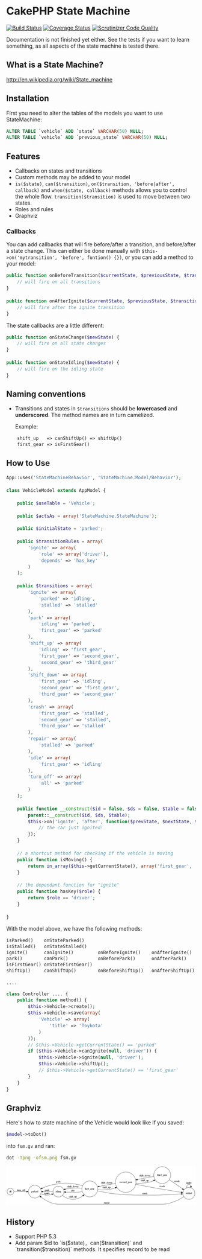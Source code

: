 CakePHP State Machine
=====================
[![Build Status](https://travis-ci.org/tsmsogn/cakephp-state-machine.svg?branch=master)](https://travis-ci.org/tsmsogn/cakephp-state-machine)
[![Coverage Status](https://coveralls.io/repos/davidsteinsland/cakephp-state-machine/badge.png?branch=master)](https://coveralls.io/r/davidsteinsland/cakephp-state-machine?branch=master)
[![Scrutinizer Code Quality](https://scrutinizer-ci.com/g/tsmsogn/cakephp-state-machine/badges/quality-score.png?b=master)](https://scrutinizer-ci.com/g/tsmsogn/cakephp-state-machine/?branch=master)

Documentation is not finished yet either. See the tests if you want to learn something, as all aspects of the state machine is tested there.

## What is a State Machine?
http://en.wikipedia.org/wiki/State_machine

## Installation
First you need to alter the tables of the models you want to use StateMachine:
```sql
ALTER TABLE `vehicle` ADD `state` VARCHAR(50) NULL;
ALTER TABLE `vehicle` ADD `previous_state` VARCHAR(50) NULL;
```

## Features
- Callbacks on states and transitions
- Custom methods may be added to your model
- `is($state)`, `can($transition)`, `on($transition, 'before|after', callback)` and `when($state, callback)` methods allows you to control the whole flow. `transition($transition)` is used to move between two states.
- Roles and rules
- Graphviz

### Callbacks
You can add callbacks that will fire before/after a transition, and before/after a state change. This can either be done manually with `$this->on('mytransition', 'before', funtion() {})`, or you can add a method to your model:

```php
public function onBeforeTransition($currentState, $previousState, $transition) {
    // will fire on all transitions
}

public function onAfterIgnite($currentState, $previousState, $transition) {
    // will fire after the ignite transition
}
```

The state callbacks are a little different:

```php
public function onStateChange($newState) {
    // will fire on all state changes
}

public function onStateIdling($newState) {
    // will fire on the idling state
}
```


## Naming conventions
- Transitions and states in `$transitions` should be **lowercased** and **underscored**. The method names are in turn camelized.
  
  Example:

```
    shift_up   => canShiftUp() => shiftUp()
    first_gear => isFirstGear()
```

## How to Use
```php
App::uses('StateMachineBehavior', 'StateMachine.Model/Behavior');

class VehicleModel extends AppModel {

	public $useTable = 'Vehicle';

	public $actsAs = array('StateMachine.StateMachine');

	public $initialState = 'parked';

	public $transitionRules = array(
        'ignite' => array(
 			'role' => array('driver'),
			'depends' => 'has_key'
		)
	);

	public $transitions = array(
		'ignite' => array(
			'parked' => 'idling',
			'stalled' => 'stalled'
		),
		'park' => array(
			'idling' => 'parked',
			'first_gear' => 'parked'
		),
		'shift_up' => array(
			'idling' => 'first_gear',
			'first_gear' => 'second_gear',
			'second_gear' => 'third_gear'
		),
		'shift_down' => array(
			'first_gear' => 'idling',
			'second_gear' => 'first_gear',
			'third_gear' => 'second_gear'
		),
		'crash' => array(
			'first_gear' => 'stalled',
			'second_gear' => 'stalled',
			'third_gear' => 'stalled'
		),
		'repair' => array(
			'stalled' => 'parked'
		),
		'idle' => array(
			'first_gear' => 'idling'
		),
		'turn_off' => array(
			'all' => 'parked'
		)
	);

    public function __construct($id = false, $ds = false, $table = false) {
        parent::__construct($id, $ds, $table);
        $this->on('ignite', 'after', function($prevState, $nextState, $transition) {
            // the car just ignited!
        });
    }

    // a shortcut method for checking if the vehicle is moving
    public function isMoving() {
        return in_array($this->getCurrentState(), array('first_gear', 'second_gear', 'third_gear'));
    }

    // the dependant function for "ignite"
	public function hasKey($role) {
		return $role == 'driver';
	}

}
```

With the model above, we have the following methods:

```
isParked()    onStateParked()
isStalled()   onStateStalled()
ignite()      canIgnite()         onBeforeIgnite()    onAfterIgnite()
park()        canPark()           onBeforePark()      onAfterPark()
isFirstGear() onStateFirstGear()
shiftUp()     canShiftUp()        onBeforeShiftUp()   onAfterShiftUp()

....
```

```php
class Controller .... {
    public function method() {
        $this->Vehicle->create();
        $this->Vehicle->save(array(
            'Vehicle' => array(
                'title' => 'Toybota'
            )
        ));
        // $this->Vehicle->getCurrentState() == 'parked'
		if ($this->Vehicle->canIgnite(null, 'driver')) {
       	 	$this->Vehicle->ignite(null, 'driver');
       		$this->Vehicle->shiftUp();
        	// $this->Vehicle->getCurrentState() == 'first_gear'
		}
    }
}
```

## Graphviz
Here's how to state machine of the Vehicle would look like if you saved:
```php
$model->toDot()
```
into `fsm.gv` and ran:
```sh
dot -Tpng -ofsm.png fsm.gv
```
![](fsm.png)

## History

- Support PHP 5.3
- Add param $id to `is($state)`, `can($transition)` and `transition($transition)` methods. It specifies record to be read
